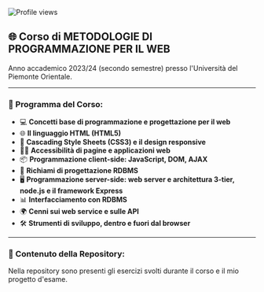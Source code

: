 ![Profile views](https://komarev.com/ghpvc/?username=AlessandroZappatore&label=Visite&color=green)


## 🌐 Corso di **METODOLOGIE DI PROGRAMMAZIONE PER IL WEB**  
Anno accademico 2023/24 (secondo semestre) presso l'Università del Piemonte Orientale.  

---

### 📘 Programma del Corso:  
- 💻 **Concetti base di programmazione e progettazione per il web**  
- 🌐 **Il linguaggio HTML (HTML5)**  
- 🎨 **Cascading Style Sheets (CSS3) e il design responsive**  
- 🧑‍🦯 **Accessibilità di pagine e applicazioni web**  
- 📦 **Programmazione client-side: JavaScript, DOM, AJAX**  
- 🔗 **Richiami di progettazione RDBMS**  
- 🖥️ **Programmazione server-side: web server e architettura 3-tier, node.js e il framework Express**  
- 📊 **Interfacciamento con RDBMS**  
- 🌍 **Cenni sui web service e sulle API**  
- 🛠️ **Strumenti di sviluppo, dentro e fuori dal browser**  

---

### 📂 Contenuto della Repository:  
Nella repository sono presenti gli esercizi svolti durante il corso e il mio progetto d'esame.
